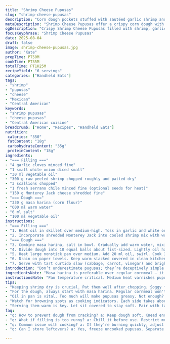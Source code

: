 ```yaml
---
title: "Shrimp Cheese Pupusas"
slug: "shrimp-cheese-pupusas"
description: "Corn dough pockets stuffed with sautéed garlic shrimp and melted Monterey Jack cheese. Uses masa harina and vegetable oil for pliable dough. Cooked till golden crisp on both sides. Serve warm with tangy cabbage slaw and spicy tomato sauce to balance richness. A twist on Salvadoran pupusas with fresh jalapeño heat, onion punch, and creamy cheese. The filling moisture controls dough texture for tender bites. Easy to make, freezes well before cooking."
metaDescription: "Shrimp Cheese Pupusas offer a crispy corn dough with seasoned shrimp and melted cheese filling for a savory treat."
ogDescription: "Crispy Shrimp Cheese Pupusas filled with shrimp, garlic, and cheese. Serve it warm for a treat that satisfies any craving."
focusKeyphrase: "Shrimp Cheese Pupusas"
date: 2025-08-04
draft: false
image: shrimp-cheese-pupusas.jpg
author: "Kate"
prepTime: PT50M
cookTime: PT35M
totalTime: PT1H25M
recipeYield: "6 servings"
categories: ["Handheld Eats"]
tags:
- "shrimp"
- "pupusas"
- "cheese"
- "Mexican"
- "Central American"
keywords:
- "shrimp pupusas"
- "cheese pupusas"
- "Central American cuisine"
breadcrumb: ["Home", "Recipes", "Handheld Eats"]
nutrition: 
 calories: "350"
 fatContent: "18g"
 carbohydrateContent: "35g"
 proteinContent: "18g"
ingredients:
- "=== Filling ==="
- "4 garlic cloves minced fine"
- "1 small white onion diced small"
- "30 ml vegetable oil"
- "300 g raw peeled shrimp chopped roughly and patted dry"
- "3 scallions chopped"
- "1 fresh serrano chile minced fine (optional seeds for heat)"
- "150 g Monterey Jack cheese shredded fine"
- "=== Dough ==="
- "330 g masa harina (corn flour)"
- "600 ml warm water"
- "6 ml salt"
- "100 ml vegetable oil"
instructions:
- "=== Filling ==="
- "1. Heat oil in skillet over medium-high. Toss in garlic and white onion, stirring often. When fragrant and just starting to color, about 2 minutes, add shrimp, scallions, and serrano chile. Listen for shrimp popping into pink, around 4 minutes. Stir frequently to avoid sticking. Season with salt and pepper. Remove from heat once shrimp opaque, let cool 10 minutes uncovered; this dries filling slightly."
- "2. Incorporate shredded Monterey Jack into cooled shrimp mix with wooden spoon until mixture thickens and holds together more like a paste. Chill filling while working on dough."
- "=== Dough ==="
- "3. Combine masa harina, salt in bowl. Gradually add warm water, mixing with a wooden spoon until uniform. Squeeze dough with hand, knead 2-3 minutes until soft but not sticky. If dough cracks when pressed, add a splash more water. Let rest covered 10 minutes to hydrate fully."
- "4. Divide dough into 10 equal balls about fist-sized. Lightly oil hands. Flatten each ball to 3 inch (7 cm) disc. Place 2 tablespoons filling in center. Gather edges, pinch firmly to seal like pouch. Re-flatten gently between palms keeping filling inside, shaping discs roughly 3.5 inch (9 cm). Avoid tears - wet fingers help seal."
- "5. Heat large nonstick pan over medium. Add 20 ml oil, swirl. Cook 3-4 pupusas at a time, about 3 minutes each side. Watch for golden-brown spots and fragrant corn aroma as indicator to flip. Use spatula to ease under and flip carefully so they don’t burst open. If dough is tough, reduce oil or water ratio next time."
- "6. Drain on paper towels. Keep warm stacked covered in clean kitchen towel."
- "7. Serve with tart curtido slaw (cabbage, carrot, vinegar) and bright tomato salsa roja for contrast. Leftovers freeze uncooked in airtight container; thaw then cook as above."
introduction: "Don’t underestimate pugusas; they’re deceptively simple but mastering the dough-filling balance is key. The dough must be soft yet firm enough to hold filling without cracking. Masa harina is a non-negotiable base providing authentic texture, slightly gritty but tender after cooking. Shrimp brings briny bite, layered with toasted garlic and sharp onion aromas. Fresh chile adds brightness and a subtle kick that awakens the palate before richness of melted cheese. You want that cheese stringiness but not so much moisture it ruins dough texture. The cooking technique - moderate heat with oil to brown but not burn - creates crisp exterior, steamy interior pockets. This recipe ups the ante with Monterey Jack replacing mozzarella, denser and mellow, an easy swap if mozzarella isn’t handy. Serrano chile stands in for jalapeño, hotter but with citrus notes. Timing isn’t rigid; feel for shrimp turning pink and dough yielding to touch. Best eaten immediately but freezes well pre-cooking for meal prep. Pair with acidic sides to cut through richness, balancing each bite."
ingredientsNote: "Masa harina is preferable over regular cornmeal — it hydrates differently and gives that classic chewy interior. If unavailable, nixtamalized corn flour is acceptable but moisture ratios may vary; adjust water incrementally to avoid crumbly dough. Shrimp texture hinges on removing excess liquid post-chop; pat dry thoroughly or filling becomes soggy, dough breaks. Oil plays dual roles—used in dough for pliability, also in pan for crisping. Too much oil makes pupusas greasy; too little and they’ll stick or cook unevenly. Serrano chile supplies sharp heat and citrusy undertones but can be swapped for jalapeño for milder flavor. Cheese: Monterey Jack preferred over mozzarella for melt with flavor kick; use Chihuahua cheese or young cheddar if you want more punch or local twist. Scallions add fresh mild onion aroma, enhancing shrimp without overpowering."
instructionsNote: "Pan temperature critical. Medium heat varnishes pupusas golden without burning dough edges; test one first. Flip carefully using non-metal spatula to preserve casing integrity; broken pouches spoil the eating experience. Dough resting hydrated, settled, is easier to shape and avoids cracking. Wet fingers sealing dough edges is essential technique—dry hands make pinching brittle, cracks ensue. Filling cooked fully before assembly; raw shrimp ruins texture and can leak moisture. Incorporate cheese after cooling filling—too hot melts cheese into runny mess, impacting dough consistency. Serving: warm pupusas—fluffy, crispy, cheesy, spicy—balanced by acidic curtido or salsa roja sharpness for textural and taste contrast. Leftover dough stores wrapped in fridge up to a day; if it toughens, soften with few drops of warm water, knead lightly. For freezing, shape but do not cook; freeze flat between parchment to separate, thaw overnight, cook as usual."
tips:
- "Keeping shrimp dry is crucial. Pat them well after chopping. Soggy filling ruins dough. Avoid extra moisture. Experiment with fresh herbs. "
- "For the dough, always start with masa harina. Regular cornmeal won't do. Adjust water based on humidity. If it cracks while shaping, add drops. "
- "Oil in pan is vital. Too much will make pupusas greasy. Not enough? They might stick or burn. Use a non-stick pan to minimize issues."
- "Watch for browning spots as cooking indicators. Each side takes about three minutes. Pay attention to smell too. Corn aroma is a signal."
- "Serving them warm is key. Let sit covered to stay soft. Pair with tart slaw; the acidity balances richness. Offer salsas for more flavor."
faq:
- "q: How to prevent dough from cracking? a: Keep dough soft. Knead enough. Adjust water incrementally. Test with a small piece when done."
- "q: What if filling is too runny? a: Chill it before use. Restrict moisture from shrimp; pat dry thoroughly. Incorporate cheese after cooling."
- "q: Common issue with cooking? a: If they’re burning quickly, adjust heat. Medium is best. Cook one first, check results. Too hot? Reduce."
- "q: Can I store leftovers? a: Yes, freeze uncooked pupusas. Separate layers with parchment. For cooked ones, store in fridge up to three days."

---
```

